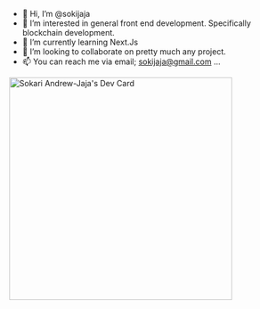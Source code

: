 - 👋 Hi, I’m @sokijaja
- 👀 I’m interested in general front end development. Specifically blockchain development. 
- 🌱 I’m currently learning Next.Js
- 💞️ I’m looking to collaborate on pretty much any project.
- 📫 You can reach me via email; sokijaja@gmail.com ...


<a href="https://app.daily.dev/sokijaja"><img src="https://api.daily.dev/devcards/66678146e2df433bad41f5f250dbc377.png?r=l8m" width="400" alt="Sokari Andrew-Jaja's Dev Card"/></a>
